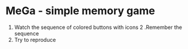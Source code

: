 # MeGa - simple memory game
1. Watch the sequence of colored buttons with icons
2 .Remember the sequence
3. Try to reproduce
